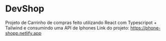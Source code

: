 # DevShop
Projeto de Carrinho de compras feito utilizando React com Typescripot + Tailwind e consumindo uma API de Iphones
Link do projeto: https://phone-shopp.netlify.app
